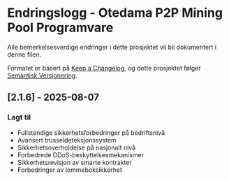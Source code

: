 # Endringslogg - Otedama P2P Mining Pool Programvare

Alle bemerkelsesverdige endringer i dette prosjektet vil bli dokumentert i denne filen.

Formatet er basert på [Keep a Changelog](https://keepachangelog.com/),
og dette prosjektet følger [Semantisk Versjonering](https://semver.org/spec/v2.0.0.html).

## [2.1.6] - 2025-08-07

### Lagt til
- Fullstendige sikkerhetsforbedringer på bedriftsnivå
- Avansert trusseldeteksjonssystem
- Sikkerhetsoverholdelse på nasjonalt nivå
- Forbedrede DDoS-beskyttelsesmekanismer
- Sikkerhetsrevisjon av smarte kontrakter
- Forbedringer av lommeboksikkerhet
